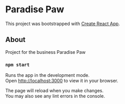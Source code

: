 # Paradise Paw

This project was bootstrapped with [Create React App](https://github.com/facebook/create-react-app).

## About

Project for the business Paradise Paw

### `npm start`

Runs the app in the development mode.\
Open [http://localhost:3000](http://localhost:3000) to view it in your browser.

The page will reload when you make changes.\
You may also see any lint errors in the console.
